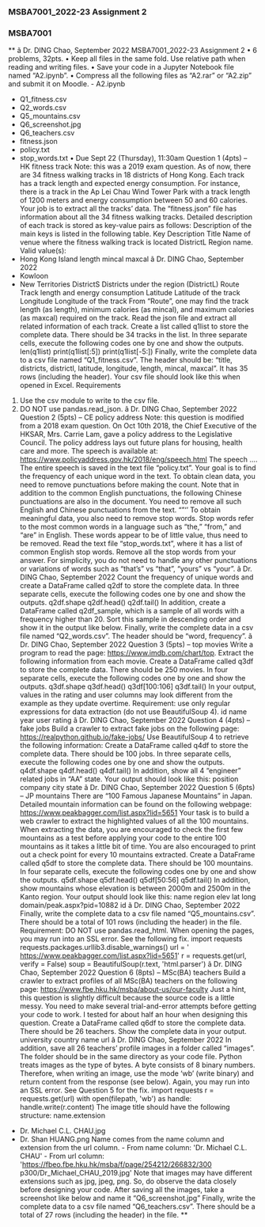 ### MSBA7001_2022-23 Assignment 2
### MSBA7001
** ã Dr. DING Chao, September 2022
MSBA7001_2022-23 Assignment 2
• 6 problems, 32pts. • Keep all files in the same fold. Use relative path when reading and writing files.
• Save your code in a Jupyter Notebook file named “A2.ipynb”. • Compress all the following files as “A2.rar” or “A2.zip” and submit it on Moodle. - A2.ipynb
- Q1_fitness.csv
- Q2_words.csv
- Q5_mountains.csv
- Q6_screenshot.jpg
- Q6_teachers.csv
- fitness.json
- policy.txt
- stop_words.txt
• Due Sept 22 (Thursday), 11:30am
Question 1 (4pts) – HK fitness track
Note: this was a 2019 exam question.
As of now, there are 34 fitness walking tracks in 18 districts of Hong Kong. Each track has a track 
length and expected energy consumption. For instance, there is a track in the Ap Lei Chau Wind 
Tower Park with a track length of 1200 meters and energy consumption between 50 and 60 
calories. Your job is to extract all the tracks’ data.
The “fitness.json” file has information about all the 34 fitness walking tracks. Detailed description 
of each track is stored as key-value pairs as follows: 
Description of the main keys is listed in the following table.
Key Description
Title Name of venue where the fitness walking track is located
DistrictL Region name. Valid value(s):
- Hong Kong Island
length mincal maxcal
ã Dr. DING Chao, September 2022
- Kowloon
- New Territories
DistrictS Districts under the region (DistrictL)
Route Track length and energy consumption
Latitude Latitude of the track
Longitude Longitude of the track
From “Route”, one may find the track length (as length), minimum calories (as mincal), and 
maximum calories (as maxcal) required on the track. Read the json file and extract all related 
information of each track. 
Create a list called q1list to store the complete data. There should be 34 tracks in the list.
In three separate cells, execute the following codes one by one and show the outputs.
len(q1list)
print(q1list[:5])
print(q1list[-5:])
Finally, write the complete data to a csv file named “Q1_fitness.csv”. The header should be: “title, 
districts, districtl, latitude, longitude, length, mincal, maxcal”. It has 35 rows (including the 
header).
Your csv file should look like this when opened in Excel. 
Requirements
1. Use the csv module to write to the csv file.
2. DO NOT use pandas.read_json.
ã Dr. DING Chao, September 2022
Question 2 (5pts) – CE policy address
Note: this question is modified from a 2018 exam question.
On Oct 10th 2018, the Chief Executive of the HKSAR, Mrs. Carrie Lam, gave a policy address to 
the Legislative Council. The policy address lays out future plans for housing, health care and 
more. The speech is available at: https://www.policyaddress.gov.hk/2018/eng/speech.html
The speech
….
The entire speech is saved in the text file “policy.txt”. Your goal is to find the frequency of each 
unique word in the text. 
To obtain clean data, you need to remove punctuations before making the count. Note that in 
addition to the common English punctuations, the following Chinese punctuations are also in 
the document. You need to remove all such English and Chinese punctuations from the text.
“”‘’
To obtain meaningful data, you also need to remove stop words. Stop words refer to the most 
common words in a language such as “the,” “from,” and “are” in English. These words appear 
to be of little value, thus need to be removed. Read the text file “stop_words.txt”, where it has 
a list of common English stop words. Remove all the stop words from your answer.
For simplicity, you do not need to handle any other punctuations or variations of words such as 
“that’s” vs “that”, “yours” vs “your”.
ã Dr. DING Chao, September 2022
Count the frequency of unique words and create a DataFrame called q2df to store the complete 
data.
In three separate cells, execute the following codes one by one and show the outputs.
q2df.shape
q2df.head()
q2df.tail() 
In addition, create a DataFrame called q2df_sample, which is a sample of all words with a 
frequency higher than 20. Sort this sample in descending order and show it in the output like 
below.
Finally, write the complete data in a csv file named “Q2_words.csv”. The header should be 
“word, frequency”.
ã Dr. DING Chao, September 2022
Question 3 (5pts) – top movies
Write a program to read the page: https://www.imdb.com/chart/top. Extract the following 
information from each movie.
Create a DataFrame called q3df to store the complete data. There should be 250 movies.
In four separate cells, execute the following codes one by one and show the outputs.
q3df.shape
q3df.head()
q3df[100:106]
q3df.tail() 
In your output, values in the rating and user columns may look different from the example as 
they update overtime. 
Requirement: use only regular expressions for data extraction (do not use BeautifulSoup 4).
id
name
year
user rating
ã Dr. DING Chao, September 2022
Question 4 (4pts) – fake jobs
Build a crawler to extract fake jobs on the following page:
https://realpython.github.io/fake-jobs/
Use BeautifulSoup 4 to retrieve the following information: 
Create a DataFrame called q4df to store the complete data. There should be 100 jobs.
In three separate cells, execute the following codes one by one and show the outputs.
q4df.shape
q4df.head()
q4df.tail() 
In addition, show all 4 “engineer” related jobs in “AA” state. Your output should look like this:
position
company
city state
ã Dr. DING Chao, September 2022
Question 5 (6pts) – JP mountains
There are “100 Famous Japanese Mountains” in Japan. Detailed mountain information can be 
found on the following webpage:
https://www.peakbagger.com/list.aspx?lid=5651
Your task is to build a web crawler to extract the highlighted values of all the 100 mountains. 
When extracting the data, you are encouraged to check the first few mountains as a test before 
applying your code to the entire 100 mountains as it takes a little bit of time. You are also 
encouraged to print out a check point for every 10 mountains extracted.
Create a DataFrame called q5df to store the complete data. There should be 100 mountains.
In four separate cells, execute the following codes one by one and show the outputs.
q5df.shape
q5df.head()
q5df[50:56]
q5df.tail() 
In addition, show mountains whose elevation is between 2000m and 2500m in the Kanto 
region. Your output should look like this:
name region elev
lat long
domain/peak.aspx?pid=10882
id
ã Dr. DING Chao, September 2022
Finally, write the complete data to a csv file named “Q5_mountains.csv”. There should be a 
total of 101 rows (including the header) in the file.
Requirement: DO NOT use pandas.read_html.
When opening the pages, you may run into an SSL error. See the following fix.
import requests
requests.packages.urllib3.disable_warnings()
url = ' https://www.peakbagger.com/list.aspx?lid=5651' r = requests.get(url, verify = False)
soup = BeautifulSoup(r.text, 'html.parser')
ã Dr. DING Chao, September 2022
Question 6 (8pts) – MSc(BA) teachers
Build a crawler to extract profiles of all MSc(BA) teachers on the following page:
https://www.fbe.hku.hk/msba/about-us/our-faculty
Just a hint, this question is slightly difficult because the source code is a little messy. You need to 
make several trial-and-error attempts before getting your code to work. I tested for about half 
an hour when designing this question.
Create a DataFrame called q6df to store the complete data. There should be 26 teachers. Show 
the complete data in your output.
university country
name
url
ã Dr. DING Chao, September 2022
In addition, save all 26 teachers’ profile images in a folder called “images”. The folder should be 
in the same directory as your code file.
Python treats images as the type of bytes. A byte consists of 8 binary numbers. Therefore, when 
writing an image, use the mode ‘wb’ (write binary) and return content from the response (see 
below). Again, you may run into an SSL error. See Question 5 for the fix.
import requests
r = requests.get(url)
with open(filepath, 'wb') as handle:
handle.write(r.content)
The image title should have the following structure: name.extension 
- Dr. Michael C.L. CHAU.jpg
- Dr. Shan HUANG.png
Name comes from the name column and extension from the url column. - From name column: 'Dr. Michael C.L. CHAU' - From url column: 'https://fbeo.fbe.hku.hk/msba/f/page/254212/266832/300
p300/Dr_Michael_CHAU_2019.jpg'
Note that images may have different extensions such as jpg, jpeg, png. So, do observe the data 
closely before designing your code. After saving all the images, take a screenshot like below and 
name it “Q6_screenshot.jpg”
Finally, write the complete data to a csv file named “Q6_teachers.csv”. There should be a total 
of 27 rows (including the header) in the file. **
